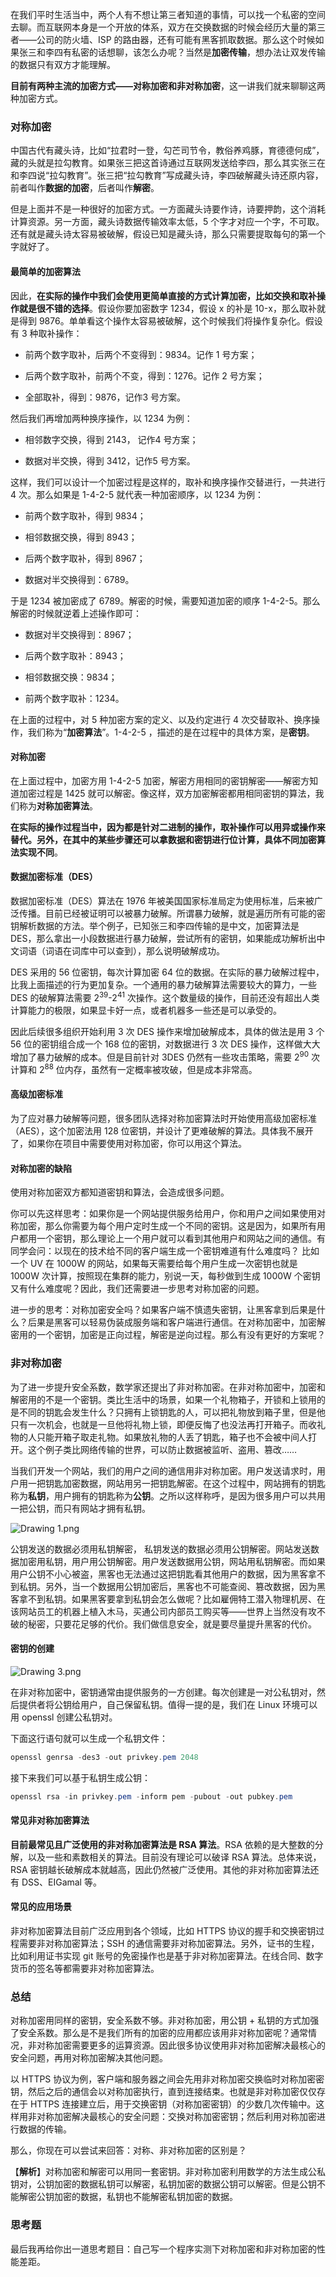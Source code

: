 在我们平时生活当中，两个人有不想让第三者知道的事情，可以找一个私密的空间去聊。而互联网本身是一个开放的体系，双方在交换数据的时候会经历大量的第三者——公司的防火墙、ISP 的路由器，还有可能有黑客抓取数据。那么这个时候如果张三和李四有私密的话想聊，该怎么办呢？当然是**加密传输**，想办法让双发传输的数据只有双方才能理解。

**目前有两种主流的加密方式——对称加密和非对称加密**，这一讲我们就来聊聊这两种加密方式。

### 对称加密

中国古代有藏头诗，比如“拉君时一登，勾芒司节令，教俗养鸡豚，育德德何成”，藏的头就是拉勾教育。如果张三把这首诗通过互联网发送给李四，那么其实张三在和李四说“拉勾教育”。张三把“拉勾教育”写成藏头诗，李四破解藏头诗还原内容，前者叫作**数据的加密**，后者叫作**解密**。

但是上面并不是一种很好的加密方式。一方面藏头诗要作诗，诗要押韵，这个消耗计算资源。另一方面，藏头诗数据传输效率太低，5 个字才对应一个字，不可取。还有就是藏头诗太容易被破解，假设已知是藏头诗，那么只需要提取每句的第一个字就好了。

#### 最简单的加密算法

因此，**在实际的操作中我们会使用更简单直接的方式计算加密，比如交换和取补操作就是很不错的选择**。假设你要加密数字 1234，假设 x 的补是 10-x，那么取补就是得到 9876。单单看这个操作太容易被破解，这个时候我们将操作复杂化。假设有 3 种取补操作：

- 前两个数字取补，后两个不变得到：9834。记作 1 号方案；
    
- 后两个数字取补，前两个不变，得到：1276。记作 2 号方案；
    
- 全部取补，得到：9876，记作3 号方案。
    

然后我们再增加两种换序操作，以 1234 为例：

- 相邻数字交换，得到 2143， 记作4 号方案；
    
- 数据对半交换，得到 3412，记作5 号方案。
    

这样，我们可以设计一个加密过程是这样的，取补和换序操作交替进行，一共进行 4 次。那么如果是 1-4-2-5 就代表一种加密顺序，以 1234 为例：

- 前两个数字取补，得到 9834；
    
- 相邻数据交换，得到 8943；
    
- 后两个数字取补，得到 8967；
    
- 数据对半交换得到：6789。
    

于是 1234 被加密成了 6789。解密的时候，需要知道加密的顺序 1-4-2-5。那么解密的时候就逆着上述操作即可：

- 数据对半交换得到：8967；
    
- 后两个数字取补：8943；
    
- 相邻数据交换：9834；
    
- 前两个数字取补：1234。
    

在上面的过程中，对 5 种加密方案的定义、以及约定进行 4 次交替取补、换序操作，我们称为“**加密算法**”。1-4-2-5 ，描述的是在过程中的具体方案，是**密钥**。

#### 对称加密

在上面过程中，加密方用 1-4-2-5 加密，解密方用相同的密钥解密——解密方知道加密过程是 1425 就可以解密。像这样，双方加密解密都用相同密钥的算法，我们称为**对称加密算法**。

**在实际的操作过程当中，因为都是针对二进制的操作，取补操作可以用异或操作来替代。另外，在其中的某些步骤还可以拿数据和密钥进行位计算，具体不同加密算法实现不同**。

#### 数据加密标准（DES）

数据加密标准（DES）算法在 1976 年被美国国家标准局定为使用标准，后来被广泛传播。目前已经被证明可以被暴力破解。所谓暴力破解，就是遍历所有可能的密钥解析数据的方法。举个例子，已知张三和李四传输的是中文，加密算法是 DES，那么拿出一小段数据进行暴力破解，尝试所有的密钥，如果能成功解析出中文词语（词语在词库中可以查到），那么说明破解成功。

DES 采用的 56 位密钥，每次计算加密 64 位的数据。在实际的暴力破解过程中，比我上面描述的行为更加复杂。一个通用的暴力破解算法需要较大的算力，一些 DES 的破解算法需要 2<sup>39</sup>\-2<sup>41</sup> 次操作。这个数量级的操作，目前还没有超出人类计算能力的极限，如果显卡好一点，或者机器多一些还是可以承受的。

因此后续很多组织开始利用 3 次 DES 操作来增加破解成本，具体的做法是用 3 个 56 位的密钥组合成一个 168 位的密钥，对数据进行 3 次 DES 操作，这样做大大增加了暴力破解的成本。但是目前针对 3DES 仍然有一些攻击策略，需要 2<sup>90</sup> 次计算和 2<sup>88</sup> 位内存，虽然有一定概率被攻破，但是成本非常高。

#### 高级加密标准

为了应对暴力破解等问题，很多团队选择对称加密算法时开始使用高级加密标准（AES），这个加密法用 128 位密钥，并设计了更难破解的算法。具体我不展开了，如果你在项目中需要使用对称加密，你可以用这个算法。

#### 对称加密的缺陷

使用对称加密双方都知道密钥和算法，会造成很多问题。

你可以先这样思考：如果你是一个网站提供服务给用户，你和用户之间如果使用对称加密，那么你需要为每个用户定时生成一个不同的密钥。这是因为，如果所有用户都用一个密钥，那么理论上一个用户就可以看到其他用户和网站之间的通信。有同学会问：以现在的技术给不同的客户端生成一个密钥难道有什么难度吗？ 比如一个 UV 在 1000W 的网站，如果每天需要给每个用户生成一次密钥也就是 1000W 次计算，按照现在集群的能力，别说一天，每秒做到生成 1000W 个密钥又有什么难度呢？因此，我们还需要进一步思考对称加密的问题。

进一步的思考：对称加密安全吗？如果客户端不慎遗失密钥，让黑客拿到后果是什么？后果是黑客可以轻易伪装成服务端和客户端进行通信。在对称加密中，加密解密用的一个密钥，加密是正向过程，解密是逆向过程。那么有没有更好的方案呢？

### 非对称加密

为了进一步提升安全系数，数学家还提出了非对称加密。在非对称加密中，加密和解密用的不是一个密钥。类比生活中的场景，如果一个礼物箱子，开锁和上锁用的是不同的钥匙会发生什么？只拥有上锁钥匙的人，可以把礼物放到箱子里，但是他只有一次机会，也就是一旦他将礼物上锁，即便反悔了也没法再打开箱子。而收礼物的人只能开箱子取走礼物。如果放礼物的人丢了钥匙，箱子也不会被中间人打开。这个例子类比网络传输的世界，可以防止数据被监听、盗用、篡改……

当我们开发一个网站，我们的用户之间的通信用非对称加密。用户发送请求时，用户用一把钥匙加密数据，网站用另一把钥匙解密。在这个过程中，网站拥有的钥匙称为**私钥**，用户拥有的钥匙称为**公钥**。之所以这样称呼，是因为很多用户可以共用一把公钥，而只有网站才拥有私钥。

![Drawing 1.png](http://p4ui.toweydoc.tech:20080/images/stydocs/Cgp9HWC5-WGALTzvAABpy1a0vWo195.png)

公钥发送的数据必须用私钥解密， 私钥发送的数据必须用公钥解密。网站发送数据加密用私钥，用户用公钥解密。用户发送数据用公钥，网站用私钥解密。而如果用户公钥不小心被盗，黑客也无法通过这把钥匙看其他用户的数据，因为黑客拿不到私钥。另外，当一个数据用公钥加密后，黑客也不可能查阅、篡改数据，因为黑客拿不到私钥。如果黑客要拿到私钥会怎么做呢？比如雇佣特工潜入物理机房、在该网站员工的机器上植入木马，买通公司内部员工购买等——世界上当然没有攻不破的秘密，只要花足够的代价。我们做信息安全，就是要尽量提升黑客的代价。

#### 密钥的创建

![Drawing 3.png](http://p4ui.toweydoc.tech:20080/images/stydocs/CioPOWC5-WmARWqOAABgApDT2lA322.png)

在非对称加密中，密钥通常由提供服务的一方创建。每次创建是一对公私钥对，然后提供者将公钥给用户，自己保留私钥。值得一提的是，我们在 Linux 环境可以用 openssl 创建公私钥对。

下面这行语句就可以生成一个私钥文件：

```java
openssl genrsa -des3 -out privkey.pem 2048
```

接下来我们可以基于私钥生成公钥：

```java
openssl rsa -in privkey.pem -inform pem -pubout -out pubkey.pem
```

#### 常见非对称加密算法

**目前最常见且广泛使用的非对称加密算法是 RSA 算法**。RSA 依赖的是大整数的分解，以及一些和素数相关的算法。目前没有理论可以破译 RSA 算法。总体来说，RSA 密钥越长破解成本就越高，因此仍然被广泛使用。其他的非对称加密算法还有 DSS、EIGamal 等。

#### 常见的应用场景

非对称加密算法目前广泛应用到各个领域，比如 HTTPS 协议的握手和交换密钥过程需要非对称加密算法；SSH 的通信需要非对称加密算法。另外，证书的生程，比如利用证书实现 git 账号的免密操作也是基于非对称加密算法。在线合同、数字货币的签名等都需要非对称加密算法。

### 总结

对称加密用同样的密钥，安全系数不够。非对称加密，用公钥 + 私钥的方式加强了安全系数。那么是不是我们所有的加密的应用都应该用非对称加密呢？通常情况，非对称加密需要更多的运算资源。因此很多协议使用非对称加密解决最核心的安全问题，再用对称加密解决其他问题。

以 HTTPS 协议为例，客户端和服务器之间会先用非对称加密交换临时对称加密密钥，然后之后的通信会以对称加密执行，直到连接结束。也就是非对称加密仅仅存在于 HTTPS 连接建立后，用于交换密钥（对称加密密钥）的少数几次传输中。这样用非对称加密解决最核心的安全问题：交换对称加密密钥；然后利用对称加密进行数据的传输。

那么，你现在可以尝试来回答：对称、非对称加密的区别是？

【**解析**】对称加密和解密可以用同一套密钥。非对称加密利用数学的方法生成公私钥对，公钥加密的数据私钥可以解密，私钥加密的数据公钥可以解密。但是公钥不能解密公钥加密的数据，私钥也不能解密私钥加密的数据。

### 思考题

最后我再给你出一道思考题目：自己写一个程序实测下对称加密和非对称加密的性能差距。